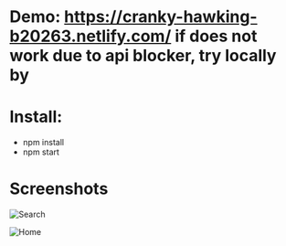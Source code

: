 # Demo: https://cranky-hawking-b20263.netlify.com/ if does not work due to api blocker, try locally by


# Install:

* npm install
* npm start

# Screenshots

![Search]('search.JPG')

![Home]('overview.JPG')